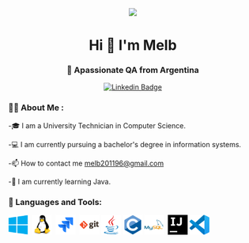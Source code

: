 <div id="header" align="center">
    <img src="https://media.giphy.com/media/l0K4n42JVSqqUvAQg/giphy.gif" width="200" />
    <h1 align="center">Hi 👋 I'm Melb</h1>
    <h3 align="center"> 📌 Apassionate QA from Argentina </h3>
</div>
<div id="badges" align="center">
      <a href="https://www.linkedin.com/in/mlunabazan/" target="_blank">
        <img src="https://img.shields.io/twitter/url?label=linkedin&logo=linkedin&style=social&url=https%3A%2F%2Fwww.linkedin.com%2Fin%2Fenahuelrodriguez%2F"
            alt="Linkedin Badge" />
    </a>
</div>

### 👨‍💻 About Me :


-🎓 I am a University Technician in Computer Science.

-💻 I am currently pursuing a bachelor's degree in information systems.

-📫 How to contact me melb201196@gmail.com

-🌱 I am currently learning Java.

<div align="left">
    <h3>🔨 Languages and Tools:</h3>
    <div>
        <img src="https://github.com/devicons/devicon/blob/master/icons/windows8/windows8-original.svg" title="Windows" alt="Windows" width="40" height="40"/>&nbsp;
        <img src="https://github.com/devicons/devicon/blob/master/icons/linux/linux-original.svg" title="Linux" alt="Linux" width="40" height="40"/>&nbsp;
        <img src="https://github.com/devicons/devicon/blob/master/icons/jira/jira-original.svg" title="Jira" alt="Jira" width="40" height="40"/>&nbsp;
        <img src="https://github.com/devicons/devicon/blob/master/icons/git/git-original-wordmark.svg" title="Git" **alt="Git" width="40" height="40"/>
        <img src="https://github.com/devicons/devicon/blob/master/icons/java/java-original.svg" title="Java" **alt="Java" width="40" height="40"/>
        <img src="https://github.com/devicons/devicon/blob/master/icons/c/c-original.svg" title="C" **alt="C" width="40" height="40"/>
        <img src="https://github.com/devicons/devicon/blob/master/icons/mysql/mysql-original-wordmark.svg" title="MySQL"  alt="MySQL" width="40" height="40"/>&nbsp;
        <img src="https://github.com/devicons/devicon/blob/master/icons/intellij/intellij-plain.svg" title="IntelliJ" **alt="IntelliJ" width="40" height="40"/>
        <img src="https://github.com/devicons/devicon/blob/master/icons/vscode/vscode-original.svg" title="VSCode" **alt="VSCode" width="40" height="40"/>
      </div>
 </div>
